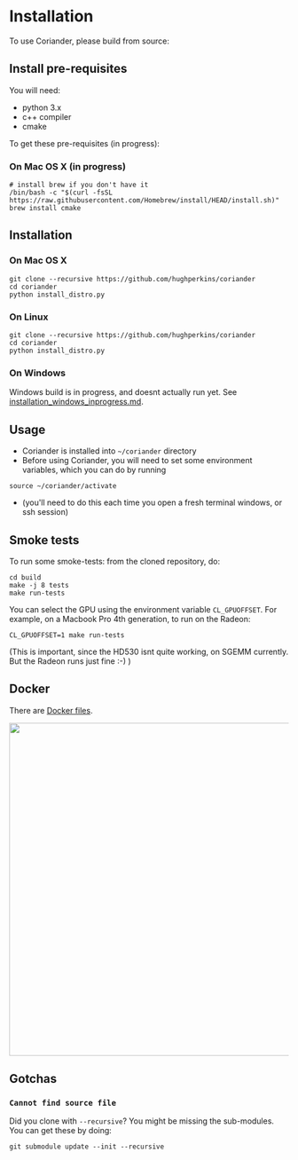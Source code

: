 # Installation

To use Coriander, please build from source:

## Install pre-requisites

You will need:
- python 3.x
- c++ compiler
- cmake

To get these pre-requisites (in progress):

### On Mac OS X (in progress)

```
# install brew if you don't have it
/bin/bash -c "$(curl -fsSL https://raw.githubusercontent.com/Homebrew/install/HEAD/install.sh)"
brew install cmake
```

## Installation

### On Mac OS X

```
git clone --recursive https://github.com/hughperkins/coriander
cd coriander
python install_distro.py
```

### On Linux

```
git clone --recursive https://github.com/hughperkins/coriander
cd coriander
python install_distro.py
```

### On Windows

Windows build is in progress, and doesnt actually run yet. See [installation_windows_inprogress.md](installation_windows_inprogress.md).

## Usage

- Coriander is installed into `~/coriander` directory
- Before using Coriander, you will need to set some environment variables, which you can do by running
```
source ~/coriander/activate
```
- (you'll need to do this each time you open a fresh terminal windows, or ssh session)

## Smoke tests

To run some smoke-tests: from the cloned repository, do:
```
cd build
make -j 8 tests
make run-tests
```

You can select the GPU using the environment variable `CL_GPUOFFSET`. For example, on a Macbook Pro 4th generation, to run on the Radeon:
```
CL_GPUOFFSET=1 make run-tests
```
(This is important, since the HD530 isnt quite working, on SGEMM currently. But the Radeon runs just fine :-) )

## Docker

There are [Docker files](docker).

<img src="https://github.com/hughperkins/Coriander/raw/master/doc/img/dockerfile_beignet_cudasample.png?raw=true" width="600" />

## Gotchas

### `Cannot find source file`

Did you clone with `--recursive`? You might be missing the sub-modules. You can get these by doing:
```
git submodule update --init --recursive
```
